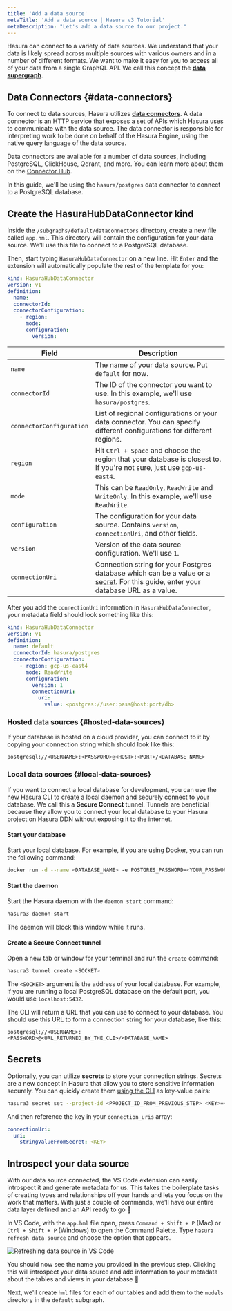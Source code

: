```yaml
---
title: 'Add a data source'
metaTitle: 'Add a data source | Hasura v3 Tutorial'
metaDescription: "Let's add a data source to our project."
---
```


Hasura can connect to a variety of data sources. We understand that your data is likely spread across multiple sources
with various owners and in a number of different formats. We want to make it easy for you to access all of your data
from a single GraphQL API. We call this concept the [**data supergraph**](https://hasura.io/supergraph).

## Data Connectors {#data-connectors}

To connect to data sources, Hasura utilizes [**data connectors**](https://hasura.io/docs/3.0/connectors/introduction/).
A data connector is an HTTP service that exposes a set of APIs which Hasura uses to communicate with the data source.
The data connector is responsible for interpreting work to be done on behalf of the Hasura Engine, using the native
query language of the data source.

Data connectors are available for a number of data sources, including PostgreSQL, ClickHouse, Qdrant, and more. You can
learn more about them on the [Connector Hub](https://hasura.io/connectors).

In this guide, we'll be using the `hasura/postgres` data connector to connect to a PostgreSQL database.

## Create the HasuraHubDataConnector kind

Inside the `/subgraphs/default/dataconnectors` directory, create a new file called `app.hml`. This directory will
contain the configuration for your data source. We'll use this file to connect to a PostgreSQL database.

Then, start typing `HasuraHubDataConnector` on a new line. Hit `Enter` and the extension will automatically populate the
rest of the template for you:

```yaml
kind: HasuraHubDataConnector
version: v1
definition:
  name:
  connectorId:
  connectorConfiguration:
    - region:
      mode:
      configuration:
        version:
```

| Field                    | Description                                                                                                                                              |
| ------------------------ | -------------------------------------------------------------------------------------------------------------------------------------------------------- |
| `name`                   | The name of your data source. Put `default` for now.                                                                                                     |
| `connectorId`            | The ID of the connector you want to use. In this example, we'll use `hasura/postgres`.                                                                   |
| `connectorConfiguration` | List of regional configurations or your data connector. You can specify different configurations for different regions.                                  |
| `region`                 | Hit `Ctrl + Space` and choose the region that your database is closest to. If you're not sure, just use `gcp-us-east4`.                                  |
| `mode`                   | This can be `ReadOnly`, `ReadWrite` and `WriteOnly`. In this example, we'll use `ReadWrite`.                                                             |
| `configuration`          | The configuration for your data source. Contains `version`, `connectionUri`, and other fields.                                                           |
| `version`                | Version of the data source configuration. We'll use `1`.                                                                                                 |
| `connectionUri`          | Connection string for your Postgres database which can be a value or a [secret](/ci-cd/secrets.mdx). For this guide, enter your database URL as a value. |

After you add the `connectionUri` information in `HasuraHubDataConnector`, your metadata field should look something
like this:

```yaml
kind: HasuraHubDataConnector
version: v1
definition:
  name: default
  connectorId: hasura/postgres
  connectorConfiguration:
    - region: gcp-us-east4
      mode: ReadWrite
      configuration:
        version: 1
        connectionUri:
          uri:
            value: <postgres://user:pass@host:port/db>
```

### Hosted data sources {#hosted-data-sources}

If your database is hosted on a cloud provider, you can connect to it by copying your connection string which should
look like this:

```text
postgresql://<USERNAME>:<PASSWORD>@<HOST>:<PORT>/<DATABASE_NAME>
```

### Local data sources {#local-data-sources}

If you want to connect a local database for development, you can use the new Hasura CLI to create a local daemon and
securely connect to your database. We call this a **Secure Connect** tunnel. Tunnels are beneficial because they allow
you to connect your local database to your Hasura project on Hasura DDN without exposing it to the internet.

#### Start your database

Start your local database. For example, if you are using Docker, you can run the following command:

```bash
docker run -d --name <DATABASE_NAME> -e POSTGRES_PASSWORD=<YOUR_PASSWORD> -p 5432:5432 <DATABASE_IMAGE>
```

#### Start the daemon

Start the Hasura daemon with the `daemon start` command:

```bash
hasura3 daemon start
```

The daemon will block this window while it runs.

#### Create a Secure Connect tunnel

Open a new tab or window for your terminal and run the `create` command:

```bash
hasura3 tunnel create <SOCKET>
```

The `<SOCKET>` argument is the address of your local database. For example, if you are running a local PostgreSQL
database on the default port, you would use `localhost:5432`.

The CLI will return a URL that you can use to connect to your database. You should use this URL to form a connection
string for your database, like this:

```text
postgresql://<USERNAME>:<PASSWORD>@<URL_RETURNED_BY_THE_CLI>/<DATABASE_NAME>
```

## Secrets

Optionally, you can utilize **secrets** to store your connection strings. Secrets are a new concept in Hasura that allow
you to store sensitive information securely. You can quickly create them
[using the CLI](https://hasura.io/docs/3.0/ci-cd/secrets/) as key-value pairs:

```bash
hasura3 secret set --project-id <PROJECT_ID_FROM_PREVIOUS_STEP> <KEY>=<VALUE>
```

And then reference the key in your `connection_uris` array:

```yaml
connectionUri:
  uri:
    stringValueFromSecret: <KEY>
```

## Introspect your data source

With our data source connected, the VS Code extension can easily introspect it and generate metadata for us. This takes
the boilerplate tasks of creating types and relationships off your hands and lets you focus on the work that matters.
With just a couple of commands, we'll have our entire data layer defined and an API ready to go 🚀

In VS Code, with the `app.hml` file open, press `Command + Shift + P` (Mac) or `Ctrl + Shift + P` (Windows) to open the
Command Palette. Type `hasura refresh data source` and choose the option that appears.

![Refreshing data source in VS Code](https://graphql-engine-cdn.hasura.io/learn-hasura/assets/backend-stack/v3/0.0.1_vs-code-refresh-data-source.png)

You should now see the name you provided in the previous step. Clicking this will introspect your data source and add
information to your metadata about the tables and views in your database 🎉

Next, we'll create `hml` files for each of our tables and add them to the `models` directory in the `default` subgraph.

